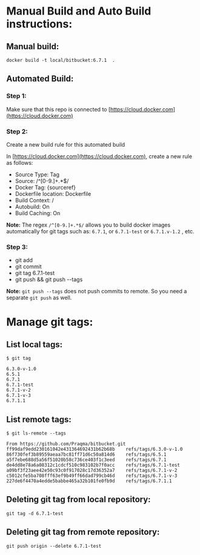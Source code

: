 # Manual Build and Auto Build instructions:

## Manual build:
```
docker build -t local/bitbucket:6.7.1  .
```

## Automated Build:

### Step 1: 
Make sure that this repo is connected to [https://cloud.docker.com](https://cloud.docker.com)

### Step 2: 
Create a new build rule for this automated build

In [https://cloud.docker.com](https://cloud.docker.com), create a new rule as follows:
* Source Type: Tag
* Source: /^[0-9.]+.*$/
* Docker Tag: {sourceref}
* Dockerfile location: Dockerfile
* Build Context: / 
* Autobuild: On
* Build Caching: On


**Note:** The regex `/^[0-9.]+.*$/` allows you to build docker images automatically for git tags such as: `6.7.1`, or `6.7.1-test` or `6.7.1.v-1.2` , etc.

### Step 3: 
* git add 
* git commit
* git tag 6.7.1-test
* git push && git push --tags

**Note:** `git push --tags` does not push commits to remote. So you need a separate `git push` as well.


# Manage git tags:

## List local tags:
```
$ git tag

6.3.0-v-1.0
6.5.1
6.7.1
6.7.1-test
6.7.1-v-2
6.7.1-v-3
6.7.1.1
```

## List remote tags:
```
$ git ls-remote --tags

From https://github.com/Praqma/bitbucket.git
ff99daf9edd230161042e431364692431b62b68b	refs/tags/6.3.0-v-1.0
86f730fef3b89559aeaa7bc81ff71d6c50a814d6	refs/tags/6.5.1
a5f7ebe688d5a56f51020b58c736ce403f1c3eed	refs/tags/6.7.1
de4dd8e78a6a08312c1cdcf510c983102b7f0acc	refs/tags/6.7.1-test
a09bf3f23aee42e50c93c0f917028c17d36352a7	refs/tags/6.7.1-v-2
c5012cfe5ba708fff63ef9b49ff66dad799cb46d	refs/tags/6.7.1-v-3
227de6f4470a4edde5babbe465a32b101fe0fb9d	refs/tags/6.7.1.1
```

## Deleting git tag from local repository: 
```
git tag -d 6.7.1-test
```

## Deleting git tag from remote repository: 
```
git push origin --delete 6.7.1-test
```



